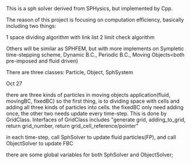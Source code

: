 This is a sph solver derived from SPHysics, but implemented by Cpp.

The reason of this project is focusing on computation efficiency, basically including two things:

1 space dividing algorithm with link list
2 limit check algorithm

Others will be similar as SPHFEM, but with more implements on  Sympletic time-stepping scheme, Dynamic B.C., Periodic B.C., Moving Objects<both pre-imposed and fluid driven)

There are three classes: Particle, Object, SphSystem 

Oct 27

there are three kinds of particles in moving objects application(fluid, movingBC, fixedBC)
so the first thing, is to dividing space with cells and adding all three kinds of particles into cells. the fixedBC only need adding once, the other two needs update every time-step. This is done by GridClass. Interfaces of GridClass includes "generate grid, adding_to_grid, return grid_number, return grid_cell_reference/pointer"

in each time-step, call SphSolver to update fluid particles(FP), and call ObjectSolver to update FBC

there are some global variables for both SphSolver and ObjectSolver;

